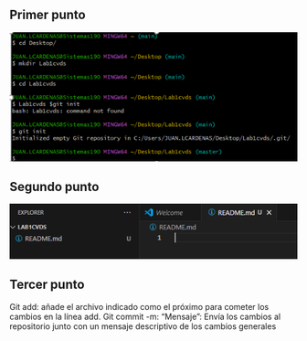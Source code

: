 ## Primer punto
![primero](punto1.png)
## Segundo punto
![segundo](punto2.png)
## Tercer punto
Git add: añade el archivo indicado como el próximo para cometer los cambios en la línea add.
Git commit -m: “Mensaje”: Envía los cambios al repositorio junto con un mensaje descriptivo de los cambios generales
